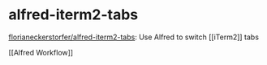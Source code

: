 # alfred-iterm2-tabs


[florianeckerstorfer/alfred-iterm2-tabs](https://github.com/florianeckerstorfer/alfred-iterm2-tabs): Use Alfred to switch [[iTerm2]] tabs

[[Alfred Workflow]]





